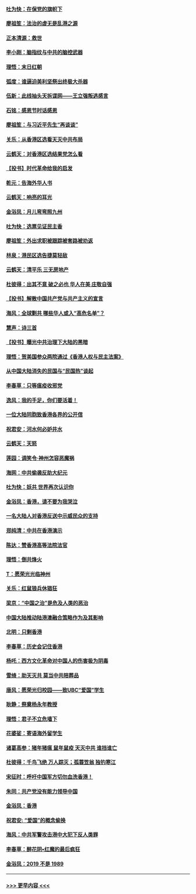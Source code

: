 #### [吐为快：在保党的旗帜下](../pages/nsc993/n11691188.md?t=11301833) 
#### [廖祖笙：法治的虚无是乱港之源](../pages/nsc993/n11690605.md?t=11301833) 
#### [正本清源：救世](../pages/nsc993/n11689134.md?t=11301833) 
#### [李小刚：脑指纹与中共的脑控武器](../pages/nsc993/n11688900.md?t=11301833) 
#### [理悟：末日红朝](../pages/nsc993/n11688829.md?t=11301833) 
#### [弧度：谁逼迫美利坚祭出终极大杀器](../pages/nsc993/n11688735.md?t=11301833) 
#### [伍新：此线抽头天拆谍网——王立强叛逃感言](../pages/nsc993/n11687981.md?t=11301833) 
#### [石铭：感恩节时话感恩](../pages/nsc993/n11687568.md?t=11301833) 
#### [廖祖笙：与习近平先生“再谈谈”](../pages/nsc993/n11687005.md?t=11301833) 
#### [关乐：从香港区选看天灭中共布局](../pages/nsc993/n11686647.md?t=11301833) 
#### [云鹤天：对香港区选结果党怎么看](../pages/nsc993/n11686216.md?t=11301833) 
#### [【投书】时代革命给我的启发](../pages/nsc993/n11684287.md?t=11301833) 
#### [乾元：告海外华人书](../pages/nsc993/n11684044.md?t=11301833) 
#### [云鹤天：响亮的耳光](../pages/nsc993/n11684254.md?t=11301833) 
#### [金浴凤：月儿弯弯照九州](../pages/nsc993/n11684231.md?t=11301833) 
#### [吐为快：选票见证民主香](../pages/nsc993/n11684206.md?t=11301833) 
#### [廖祖笙：外出求职被跟踪被套路被劝返](../pages/nsc993/n11683874.md?t=11301833) 
#### [林泉：港民区选告捷莫轻敌](../pages/nsc993/n11683930.md?t=11301833) 
#### [云鹤天：清平乐 三无房地产](../pages/nsc993/n11681521.md?t=11301833) 
#### [杜彼得：出其不意 破之必也 华人在美 庄敬自强](../pages/nsc993/n11679554.md?t=11301833) 
#### [【投书】解散中国共产党与共产主义的宣言](../pages/nsc993/n11679177.md?t=11301833) 
#### [海风：全球剿共 哪些华人或入“高危名单”？](../pages/nsc993/n11678617.md?t=11301833) 
#### [慧声：诗三首](../pages/nsc993/n11678848.md?t=11301833) 
#### [【投书】曝光中共治理下大陆的黑暗](../pages/nsc993/n11678674.md?t=11301833) 
#### [理悟：贺美国参众两院通过《香港人权与民主法案》](../pages/nsc993/n11678104.md?t=11301833) 
#### [从中国大陆消失的民国与“民国热”谈起](../pages/nsc993/n11678075.md?t=11301833) 
#### [李春草：只等瘟疫收邪党](../pages/nsc993/n11677308.md?t=11301833) 
#### [逸风：我的手足，你们要活着！](../pages/nsc993/n11676352.md?t=11301833) 
#### [一位大陆同胞致香港各界的公开信](../pages/nsc993/n11675761.md?t=11301833) 
#### [祝君安：河水何必妒井水](../pages/nsc993/n11675746.md?t=11301833) 
#### [云鹤天：天怒](../pages/nsc993/n11675718.md?t=11301833) 
#### [莲园：调笑令‧神州怎容恶魔祸](../pages/nsc993/n11675648.md?t=11301833) 
#### [海网：中共偷袭反助大纪元](../pages/nsc993/n11673515.md?t=11301833) 
#### [吐为快：妖共 世界再次认识你](../pages/nsc993/n11673506.md?t=11301833) 
#### [金浴凤：香港，请不要为我哭泣](../pages/nsc993/n11673248.md?t=11301833) 
#### [一名大陆人对香港反送中示威民众的支持](../pages/nsc993/n11672615.md?t=11301833) 
#### [郑纯清：中共在香港演示](../pages/nsc993/n11670539.md?t=11301833) 
#### [陈达：赞香港高等法院法官](../pages/nsc993/n11669542.md?t=11301833) 
#### [理悟：倒共烽火](../pages/nsc993/n11668844.md?t=11301833) 
#### [T：愿荣光光临神州](../pages/nsc993/n11668421.md?t=11301833) 
#### [关乐：红鼠狼兵休猖狂](../pages/nsc993/n11668378.md?t=11301833) 
#### [梁京：“中国之治”是危及人类的恶治](../pages/nsc993/n11668328.md?t=11301833) 
#### [中国大陆推动陆港澳融合策略作为及其影响](../pages/nsc993/n11668157.md?t=11301833) 
#### [北明：只剩香港](../pages/nsc993/n11668002.md?t=11301833) 
#### [李春草：历史会记住香港](../pages/nsc993/n11667927.md?t=11301833) 
#### [杨吒：西方文化革命对中国人的伤害极为阴毒](../pages/nsc993/n11664521.md?t=11301833) 
#### [雪绮：助天灭共 莫当中共陪葬品](../pages/nsc993/n11662650.md?t=11301833) 
#### [唐风：愿荣光归校园——致UBC“爱国”学生](../pages/nsc993/n11662194.md?t=11301833) 
#### [耿静：祭奠杨永年教授](../pages/nsc993/n11662514.md?t=11301833) 
#### [理悟：君子不立危墙下](../pages/nsc993/n11662172.md?t=11301833) 
#### [花婆娑：寄语海外留学生](../pages/nsc993/n11662121.md?t=11301833) 
#### [诸葛高参：猪年猪瘟 鼠年鼠疫 天灭中共 谁挡谁亡](../pages/nsc993/n11661980.md?t=11301833) 
#### [杜彼得：千鸟飞绝 万人踪灭；孤蓑笠翁 独钓寒江](../pages/nsc993/n11661170.md?t=11301833) 
#### [宋征时：呼吁中国军方切勿血洗香港！](../pages/nsc993/n11415318.md?t=11301833) 
#### [朱同：共产党没有能力领导中国](../pages/nsc993/n11660421.md?t=11301833) 
#### [金浴凤：香港](../pages/nsc993/n11660419.md?t=11301833) 
#### [祝君安: “爱国”的概念偷换](../pages/nsc993/n11659706.md?t=11301833) 
#### [海风：中共军警攻击港中大犯下反人类罪](../pages/nsc993/n11659632.md?t=11301833) 
#### [李春草：醉花阴•红魔的最后疯狂](../pages/nsc993/n11659287.md?t=11301833) 
#### [金浴凤：2019 不是 1989](../pages/nsc993/n11657663.md?t=11301833) 

----
#### [ >>> 更早内容 <<< ](../indexes/nsc993-earlier.md)
